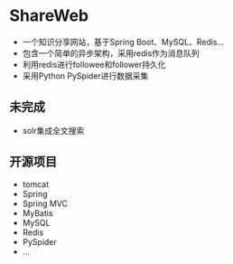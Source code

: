 # ShareWeb
- 一个知识分享网站，基于Spring Boot、MySQL、Redis...
- 包含一个简单的异步架构，采用redis作为消息队列
- 利用redis进行followee和follower持久化
- 采用Python PySpider进行数据采集
## 未完成
- solr集成全文搜索
## 开源项目
- tomcat
- Spring
- Spring MVC
- MyBatis
- MySQL
- Redis
- PySpider
- ...
